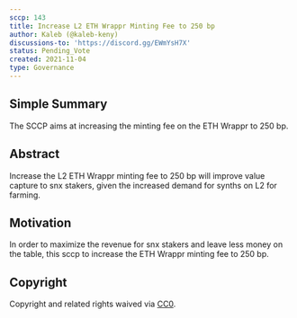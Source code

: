 ```yaml
---
sccp: 143
title: Increase L2 ETH Wrappr Minting Fee to 250 bp
author: Kaleb (@kaleb-keny)
discussions-to: 'https://discord.gg/EWmYsH7X'
status: Pending_Vote
created: 2021-11-04
type: Governance
---
```


## Simple Summary
<!--"If you can't explain it simply, you don't understand it well enough." Provide a simplified and layman-accessible explanation of the SCCP.-->

The SCCP aims at increasing the minting fee on the ETH Wrappr to 250 bp.

## Abstract
<!--A short (~200 word) description of the variable change proposed.-->

Increase the L2 ETH Wrappr minting fee to 250 bp will improve value capture to snx stakers, given the increased demand for synths on L2 for farming.

## Motivation
<!--The motivation is critical for SCCPs that want to update variables within Synthetix. It should clearly explain why the existing variable is not incentive aligned. SCCP submissions without sufficient motivation may be rejected outright.-->

In order to maximize the revenue for snx stakers and leave less money on the table, this sccp to increase the ETH Wrappr minting fee to 250 bp.

## Copyright
Copyright and related rights waived via [CC0](https://creativecommons.org/publicdomain/zero/1.0/).
